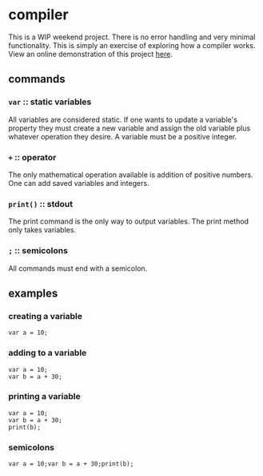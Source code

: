 # compiler
This is a WIP weekend project. There is no error handling and very minimal functionality.
This is simply an exercise of exploring how a compiler works. View an online demonstration of this project [here](104.236.141.69/compiler).

## commands

### `var` :: static variables
All variables are considered static. If one wants to update a variable's property they must create a new variable and assign the old variable plus whatever operation they desire.
A variable must be a positive integer.

### `+` :: operator
The only mathematical operation available is addition of positive numbers. One can add saved variables and integers.

### `print()` :: stdout
The print command is the only way to output variables. The print method only takes variables.

### `;` :: semicolons
All commands must end with a semicolon.

## examples

### creating a variable

```
var a = 10;
```

### adding to a variable

```
var a = 10;
var b = a + 30;
```

### printing a variable

```
var a = 10;
var b = a + 30;
print(b);
```

### semicolons

```
var a = 10;var b = a + 30;print(b);
```
